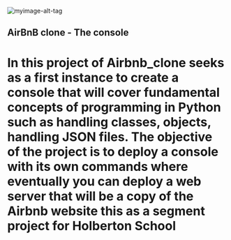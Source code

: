 ![myimage-alt-tag](https://scontent.fbog9-1.fna.fbcdn.net/v/t1.6435-9/172550315_803847740550102_5114656974240732671_n.jpg?_nc_cat=105&ccb=1-3&_nc_sid=730e14&_nc_ohc=xNImQKGartAAX-On3bj&_nc_ht=scontent.fbog9-1.fna&oh=e74a15043a0ecbde0479d2f648715568&oe=60E12094)

## AirBnB clone - The console

# In this project of Airbnb_clone seeks as a first instance to create a console that will cover fundamental concepts of programming in Python such as handling classes, objects, handling JSON files. The objective of the project is to deploy a console with its own commands where eventually you can deploy a web server that will be a copy of the Airbnb website this as a segment project for Holberton School



